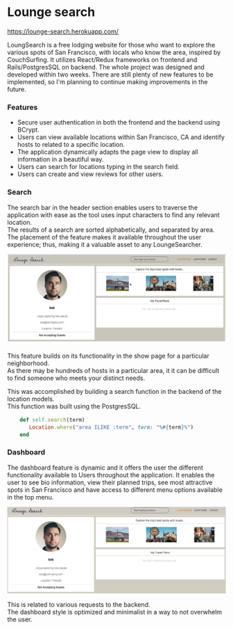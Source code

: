 # Lounge search

https://lounge-search.herokuapp.com/

LoungSearch is a free lodging website for those who want to explore the various spots of San Francisco, 
with locals who know the area, inspired by CouchSurfing. 
It utilizes React/Redux frameworks on frontend and Rails/PostgresSQL on backend.
The whole project was designed and developed within two weeks.
There are still plenty of new features to be implemented, so I'm planning to continue making improvements in the future.

### Features
* Secure user authentication in both the frontend and the backend using BCrypt.
* Users can view available locations within San Francisco, CA and identify hosts to related to a specific location.
* The application dynamically adapts the page view to display all information in a beautiful way.
* Users can search for locations typing in the search field.
* Users can create and view reviews for other users.

### Search

The search bar in the header section enables users to traverse the application with ease as the tool uses input characters to find any relevant location.  
The results of a search are sorted alphabetically, and separated by area.
The placement of the feature makes it available throughout the user experience; thus, making it a valuable asset to any LoungeSearcher. 

![](app/assets/images/lounge-search-1.gif)

This feature builds on its functionality in the show page for a particular neighborhood.  
As there may be hundreds of hosts in a particular area, it it can be difficult to find someone who meets your distinct needs.  

This was accomplished by building a search function in the backend of the location models.  
This function was built using the PostgresSQL.

```ruby
    def self.search(term)
       Location.where("area ILIKE :term", term: "%#{term}%")
    end 
```    
### Dashboard

The dashboard feature is dynamic and it offers the user the different functionality available to Users
 throughout the application. It enables the user to see bio information, view their planned trips, see most attractive spots in San Francisco and have access to different menu options available in the top menu.

![](app/assets/images/lounge-search-dashboard.png)

This is related to various requests to the backend.   
The dashboard style is optimized and minimalist in a way to not overwhelm the user.  
